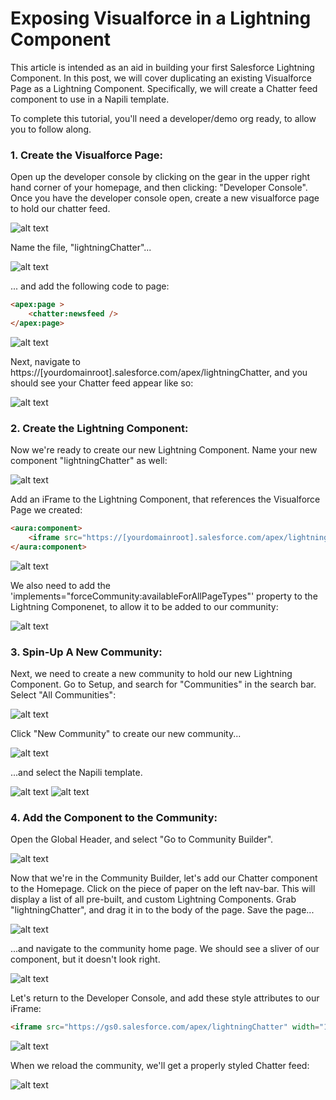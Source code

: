 # Exposing Visualforce in a Lightning Component

This article is intended as an aid in building your first Salesforce Lightning Component. In this post, we will cover duplicating
an existing Visualforce Page as a Lightning Component. Specifically, we will create a Chatter feed component to use in a Napili template.

To complete this tutorial, you'll need a developer/demo org ready, to allow you to follow along.

### 1. Create the Visualforce Page:

Open up the developer console by clicking on the gear in the upper right hand corner of your homepage, and then clicking: "Developer Console". Once you have the developer console open, create a new visualforce page to hold our chatter feed.

![alt text](https://s3-us-west-2.amazonaws.com/salesforcejeff/component1/1.png)

Name the file, "lightningChatter"...

![alt text](https://s3-us-west-2.amazonaws.com/salesforcejeff/component1/2.png)

... and add the following code to page:

```html
<apex:page >
    <chatter:newsfeed />
</apex:page>
```

![alt text](https://s3-us-west-2.amazonaws.com/salesforcejeff/component1/3.1.png)

Next, navigate to https://[yourdomainroot].salesforce.com/apex/lightningChatter, and you should see your Chatter feed appear like so:

![alt text](https://s3-us-west-2.amazonaws.com/salesforcejeff/component1/3.2.png)

### 2. Create the Lightning Component:

Now we're ready to create our new Lightning Component. Name your new component "lightningChatter" as well:

![alt text](https://s3-us-west-2.amazonaws.com/salesforcejeff/component1/4.png)

Add an iFrame to the Lightning Component, that references the Visualforce Page we created:

```html
<aura:component>
    <iframe src="https://[yourdomainroot].salesforce.com/apex/lightningChatter"/>
</aura:component>
```

![alt text](https://s3-us-west-2.amazonaws.com/salesforcejeff/component1/5.png)

We also need to add the 'implements="forceCommunity:availableForAllPageTypes"' property to the Lightning Componenet, to allow it to be added to our community:

![alt text](https://s3-us-west-2.amazonaws.com/salesforcejeff/component1/6.png)

### 3. Spin-Up A New Community:

Next, we need to create a new community to hold our new Lightning Component. Go to Setup, and search for "Communities" in the search bar. Select "All Communities":

![alt text](https://s3-us-west-2.amazonaws.com/salesforcejeff/component1/7.png)

Click "New Community" to create our new community...

![alt text](https://s3-us-west-2.amazonaws.com/salesforcejeff/component1/8.png)

...and select the Napili template.

![alt text](https://s3-us-west-2.amazonaws.com/salesforcejeff/component1/9.png)
![alt text](https://s3-us-west-2.amazonaws.com/salesforcejeff/component1/10.png)

### 4. Add the Component to the Community:

Open the Global Header, and select "Go to Community Builder".

![alt text](https://s3-us-west-2.amazonaws.com/salesforcejeff/component1/11.png)

Now that we're in the Community Builder, let's add our Chatter component to the Homepage. Click on the piece of paper on the left nav-bar. This will display a list of all pre-built, and custom Lightning Components. Grab "lightningChatter", and drag it in to the body of the page. Save the page...

![alt text](https://s3-us-west-2.amazonaws.com/salesforcejeff/component1/13.png)

...and navigate to the community home page. We should see a sliver of our component, but it doesn't look right.

![alt text](https://s3-us-west-2.amazonaws.com/salesforcejeff/component1/14.png)

Let's return to the Developer Console, and add these style attributes to our iFrame:

```html
<iframe src="https://gs0.salesforce.com/apex/lightningChatter" width="100%" height="1000px;" frameBorder="0"/>
````

![alt text](https://s3-us-west-2.amazonaws.com/salesforcejeff/component1/15.png)

When we reload the community, we'll get a properly styled Chatter feed:

![alt text](https://s3-us-west-2.amazonaws.com/salesforcejeff/component1/16.png)

